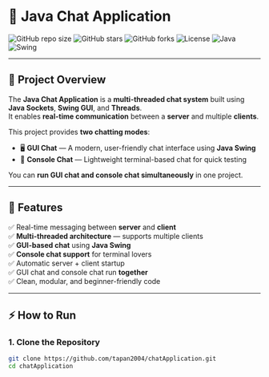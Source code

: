 # 💬 Java Chat Application

![GitHub repo size](https://img.shields.io/github/repo-size/tapan2004/chatApplication?color=blue)
![GitHub stars](https://img.shields.io/github/stars/tapan2004/chatApplication?style=social)
![GitHub forks](https://img.shields.io/github/forks/tapan2004/chatApplication?style=social)
![License](https://img.shields.io/badge/license-MIT-green)
![Java](https://img.shields.io/badge/Java-100%25-orange)
![Swing](https://img.shields.io/badge/Swing-GUI-blue)

---

## 📝 Project Overview

The **Java Chat Application** is a **multi-threaded chat system** built using **Java Sockets**, **Swing GUI**, and **Threads**.  
It enables **real-time communication** between a **server** and multiple **clients**.

This project provides **two chatting modes**:
- 🖥 **GUI Chat** — A modern, user-friendly chat interface using **Java Swing**
- 📝 **Console Chat** — Lightweight terminal-based chat for quick testing

You can **run GUI chat and console chat simultaneously** in one project.

---

## 🚀 Features

✅ Real-time messaging between **server** and **client**  
✅ **Multi-threaded architecture** — supports multiple clients  
✅ **GUI-based chat** using **Java Swing**  
✅ **Console chat support** for terminal lovers  
✅ Automatic server + client startup  
✅ GUI chat and console chat run **together**  
✅ Clean, modular, and beginner-friendly code

---

## ⚡ How to Run

### **1. Clone the Repository**
```bash
git clone https://github.com/tapan2004/chatApplication.git
cd chatApplication
